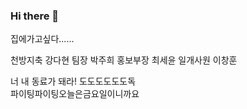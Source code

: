 ### Hi there 👋

집에가고싶다......  

천방지축 강다현 팀장 박주희 홍보부장 최세윤 일개사원 이창훈  

너 내 동료가 돼라! 도도도도도도독  
파이팅파이팅오늘은금요일이니까요  

<!--
**eggzuxi/eggzuxi** is a ✨ _special_ ✨ repository because its `README.md` (this file) appears on your GitHub profile.

Here are some ideas to get you started:

- 🔭 I’m currently working on ...
- 🌱 I’m currently learning ...
- 👯 I’m looking to collaborate on ...
- 🤔 I’m looking for help with ...
- 💬 Ask me about ...
- 📫 How to reach me: ...
- 😄 Pronouns: ...
- ⚡ Fun fact: ...
-->
